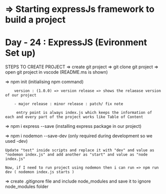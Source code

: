 # => Starting expressJs framework to build a project

# Day - 24 : ExpressJS (Evironment Set up)

STEPS TO CREATE PROJECT
=> create git project
=> git clone git project
=> open git project in vscode (README.ms is shown)

=> npm init (initialising npm command)

        version : (1.0.0) => version release => shows the relaease version of our project

        - major release : minor release : patch/ fix note

         entry point is always index.js which keeps the information of each and every part of the project works like Table of Content

=> npm i express --save (installing express package in our project)

=> npm i nodemon --save-dev (only required during development so we used -dev)

    Update "test" inside scripts and replace it with "dev" and value as "nodemon index.js" and add another as "start" and value as "node index.js"

    Now, if I need to run project using nodemon then i can run => npm run dev ( nodemon index.js starts )

=> create .gitignore file and include node_modules and save it to ignore node_modules folder
